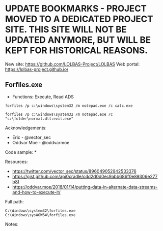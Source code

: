 # UPDATE BOOKMARKS - PROJECT MOVED TO A DEDICATED PROJECT SITE. THIS SITE WILL NOT BE UPDATED ANYMORE, BUT WILL BE KEPT FOR HISTORICAL REASONS.
New site: https://github.com/LOLBAS-Project/LOLBAS
Web portal: https://lolbas-project.github.io/ 
## Forfiles.exe

* Functions: Execute, Read ADS

```
forfiles /p c:\windows\system32 /m notepad.exe /c calc.exe     

forfiles /p c:\windows\system32 /m notepad.exe /c "c:\folder\normal.dll:evil.exe"    
```

Acknowledgements:
* Eric - @vector_sec
* Oddvar Moe - @oddvarmoe

Code sample:
* 

Resources:
* https://twitter.com/vector_sec/status/896049052642533376
* https://gist.github.com/api0cradle/cdd2d0d0ec9abb686f0e89306e277b8f
* https://oddvar.moe/2018/01/14/putting-data-in-alternate-data-streams-and-how-to-execute-it/

Full path:
```
C:\Windows\system32\forfiles.exe
C:\Windows\sysWOW64\forfiles.exe
```

Notes:



 
